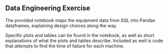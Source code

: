 ## Data Engineering Exercise

The provided notebook maps the equipment data from SQL into Pandas dataframes, explaining design choices along the way. 

Specific plots and tables can be found in the notebook, as well as short explanations of what the plots and tables describe. Included as well is code that attempts to find the time of failure for each machine.